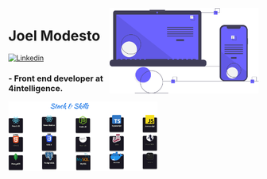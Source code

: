 <img align="right" src="https://github.com/joelmss93/joelmss93/blob/main/images/ilustration.svg" width="300">


# Joel Modesto

[![Linkedin](https://img.shields.io/badge/-LinkedIn-blue?style=flat-square&logo=Linkedin&logoColor=white&link=https://www.linkedin.com/in/joel-modesto/)](https://www.linkedin.com/in/joel-modesto/)
### - Front end developer at 4intelligence.

<img align="center" src="https://github.com/joelmss93/joelmss93/blob/main/images/Skills.svg" width="300">